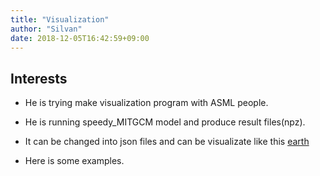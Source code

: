 ```yaml
---
title: "Visualization"
author: "Silvan"
date: 2018-12-05T16:42:59+09:00
---
```


## Interests

* He is trying make visualization program with ASML people.
* He is running speedy_MITGCM model and produce result files(npz).
* It can be changed into json files and can be visualizate like this [earth](https://earth.nullschool.net)

* Here is some examples.
